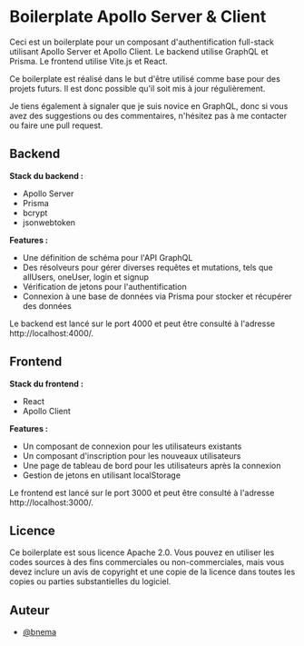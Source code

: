 # Boilerplate Apollo Server & Client

Ceci est un boilerplate pour un composant d'authentification full-stack utilisant Apollo Server et Apollo Client. Le backend utilise GraphQL et Prisma. Le frontend utilise Vite.js et React.

Ce boilerplate est réalisé dans le but d'être utilisé comme base pour des projets futurs. Il est donc possible qu'il soit mis à jour régulièrement.

Je tiens également à signaler que je suis novice en GraphQL, donc si vous avez des suggestions ou des commentaires, n'hésitez pas à me contacter ou faire une pull request.


## Backend

__Stack du backend :__
- Apollo Server 
- Prisma 
- bcrypt 
- jsonwebtoken 

__Features :__
- Une définition de schéma pour l'API GraphQL
- Des résolveurs pour gérer diverses requêtes et mutations, tels que allUsers, oneUser, login et signup
- Vérification de jetons pour l'authentification
- Connexion à une base de données via Prisma pour stocker et récupérer des données

Le backend est lancé sur le port 4000 et peut être consulté à l'adresse http://localhost:4000/.

## Frontend

__Stack du frontend :__
- React 
- Apollo Client 

__Features :__
- Un composant de connexion pour les utilisateurs existants
- Un composant d'inscription pour les nouveaux utilisateurs
- Une page de tableau de bord pour les utilisateurs après la connexion
- Gestion de jetons en utilisant localStorage

Le frontend est lancé sur le port 3000 et peut être consulté à l'adresse http://localhost:3000/.

## Licence

Ce boilerplate est sous licence Apache 2.0. Vous pouvez en utiliser les codes sources à des fins commerciales ou non-commerciales, mais vous devez inclure un avis de copyright et une copie de la licence dans toutes les copies ou parties substantielles du logiciel.

## Auteur

- [@bnema](https://www.github.com/bnema)